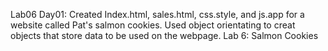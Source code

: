 Lab06 Day01: Created Index.html, sales.html, css.style, and js.app for a website called Pat's salmon cookies. Used object orientating to creat objects that store data to be used on the webpage.
Lab 6: Salmon Cookies 
